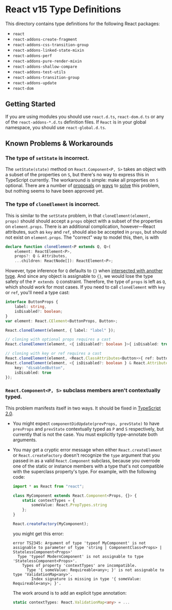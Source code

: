 # React v15 Type Definitions

This directory contains type definitions for the following React packages:
- `react`
- `react-addons-create-fragment`
- `react-addons-css-transition-group`
- `react-addons-linked-state-mixin`
- `react-addons-perf`
- `react-addons-pure-render-mixin`
- `react-addons-shallow-compare`
- `react-addons-test-utils`
- `react-addons-transition-group`
- `react-addons-update`
- `react-dom`

## Getting Started
If you are using modules you should use `react.d.ts`, `react-dom.d.ts` or any of the `react-addons-*.d.ts` definition files. If `React` is in your global namespace, you should use `react-global.d.ts`.

## Known Problems & Workarounds

### **The type of `setState` is incorrect.**
The `setState(state)` method on `React.Component<P, S>` takes an object with a subset of the properties on `S`, but there's no way to express this in TypeScript currently. The workaround is simple: make all properties on `S` optional. There are a number of [proposals](https://github.com/Microsoft/TypeScript/issues/2710) on [ways](https://github.com/Microsoft/TypeScript/issues/4889) to [solve](https://github.com/Microsoft/TypeScript/issues/7355) this problem, but nothing seems to have been approved yet.
  
### **The type of `cloneElement` is incorrect.**
This is similar to the `setState` problem, in that `cloneElement(element, props)` should should accept a `props` object with a subset of the properties on `element.props`. There is an additional complication, however—React attributes, such as `key` and `ref`, should also be accepted in `props`, but should not exist on `element.props`. The "correct" way to model this, then, is with
```ts
declare function cloneElement<P extends Q, Q>(
    element: ReactElement<P>,
    props?: Q & Attributes,
    ...children: ReactNode[]): ReactElement<P>;
```
However, type inference for `Q` defaults to `{}` when [intersected with another type](https://github.com/Microsoft/TypeScript/pull/5738#issuecomment-181904905). And since any object is assignable to `{}`, we would lose the type safety of the `P extends Q` constraint. Therefore, the type of `props` is left as `Q`, which should work for most cases. If you need to call `cloneElement` with `key` or `ref`, you'll need a type cast:
```ts
interface ButtonProps {
    label: string,
    isDisabled?: boolean;
}
var element: React.CElement<ButtonProps, Button>;

React.cloneElement(element, { label: "label" });

// cloning with optional props requires a cast
React.cloneElement(element, <{ isDisabled?: boolean }>{ isDisabled: true });

// cloning with key or ref requires a cast
React.cloneElement(element, <React.ClassAttributes<Button>>{ ref: button => button.reset() });
React.cloneElement(element, <{ isDisabled?: boolean } & React.Attributes>{
    key: "disabledButton",
    isDisabled: true
});
```

### **`React.Component<P, S>` subclass members aren't contextually typed.**
This problem manifests itself in two ways. It should be fixed in [TypeScript 2.0](https://github.com/Microsoft/TypeScript/pull/6118).

  - You might expect `componentDidUpdate(prevProps, prevState)` to have `prevProps` and `prevState` contextually typed as `P` and `S` respectively, but currently that is not the case. You must explicitly type-annotate both arguments.
  
  - You may get a cryptic error message when either `React.createElement` or `React.createFactory` doesn't recognize the `type` argument that you passed in as a valid `React.Component` subclass, because you overrode one of the static or instance members with a type that's not compatible with the superclass property's type. For example, with the following code:
    ```ts
    import * as React from "react";

    class MyComponent extends React.Component<Props, {}> {
        static contextTypes = {
            someValue: React.PropTypes.string
        };
    }

    React.createFactory(MyComponent);
    ```
    you might get this error:
    ```
    error TS2345: Argument of type 'typeof MyComponent' is not assignable to parameter of type 'string | ComponentClass<Props> | StatelessComponent<Props>'
      Type 'typeof ModernComponent' is not assignable to type 'StatelessComponent<Props>'.
        Types of property 'contextTypes' are incompatible.
          Type '{ someValue: Requireable<any>; }' is not assignable to type 'ValidationMap<any>'.
            Index signature is missing in type '{ someValue: Requireable<any>; }'.
    ```
    The work around is to add an explicit type annotation:
    ```ts
    static contextTypes: React.ValidationMap<any> = ...
    ```
